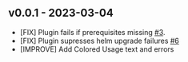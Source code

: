 ## v0.0.1 - 2023-03-04

* [FIX] Plugin fails if prerequisites missing [#3](https://github.com/Shivam0609/helm-mask-secrets/issues/3).
* [FIX] Plugin supresses helm upgrade failures [#6](https://github.com/Shivam0609/helm-mask-secrets/issues/6)
* [IMPROVE] Add Colored Usage text and errors